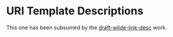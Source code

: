 # URI Template Descriptions

This one has been subsumed by the [draft-wilde-link-desc](../../link-desc) work.